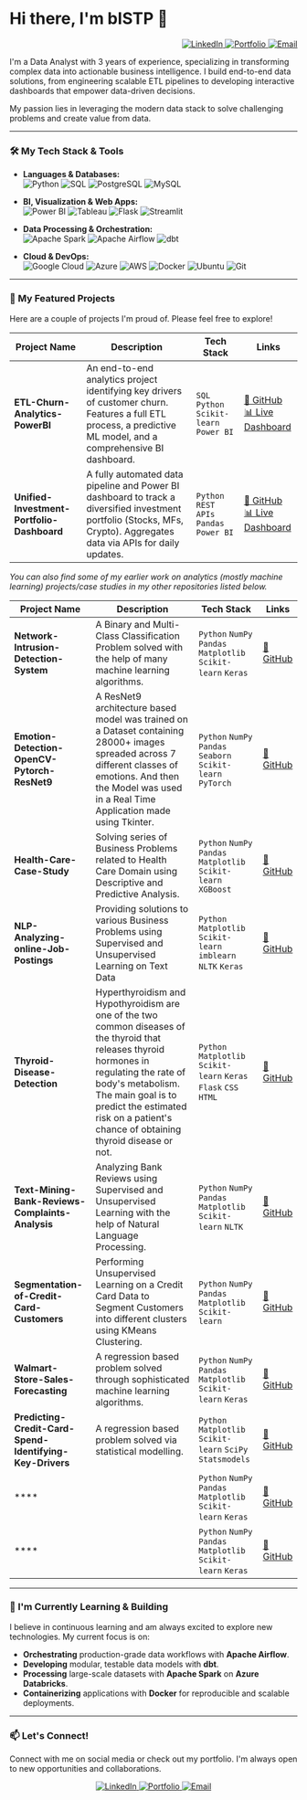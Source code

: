 # Hi there, I'm bISTP 👋

<p align="right">
    <a href="https://linkedin.com/in/bistp" target="_blank">
        <img src="https://img.shields.io/badge/LinkedIn-0077B5?logo=linkedin&logoColor=white" alt="LinkedIn"/>
    </a>
    <a href="https://bistp.github.io" target="_blank">
        <img src="https://img.shields.io/badge/Portfolio-3B7EBF?logo=ReadMe&logoColor=white" alt="Portfolio"/>
    </a>
    <a href="mailto:Prabhat020@gmail.com" target="_blank">
        <img src="https://img.shields.io/badge/Email-D14836?logo=gmail&logoColor=white" alt="Email"/>
    </a>
</p>

I'm a Data Analyst with 3 years of experience, specializing in transforming complex data into actionable business intelligence. I build end-to-end data solutions, from engineering scalable ETL pipelines to developing interactive dashboards that empower data-driven decisions.

My passion lies in leveraging the modern data stack to solve challenging problems and create value from data.

---

### 🛠️ My Tech Stack & Tools

*   **Languages & Databases:**
    <br>
    <img src="https://img.shields.io/badge/Python-3776AB?logo=python&logoColor=white" alt="Python"/>
    <img src="https://img.shields.io/badge/SQL-025E8C?logo=postgresql&logoColor=white" alt="SQL"/>
    <img src="https://img.shields.io/badge/PostgreSQL-4169E1?logo=postgresql&logoColor=white" alt="PostgreSQL"/>
    <img src="https://img.shields.io/badge/MySQL-4479A1?logo=mysql&logoColor=white" alt="MySQL"/>

*   **BI, Visualization & Web Apps:**
    <br>
    <img src="https://img.shields.io/badge/Power%20BI-F2C811?logo=powerbi&logoColor=black" alt="Power BI"/>
    <img src="https://img.shields.io/badge/Tableau-E97627?logo=tableau&logoColor=white" alt="Tableau"/>
    <img src="https://img.shields.io/badge/Flask-000000?logo=flask&logoColor=white" alt="Flask"/>
    <img src="https://img.shields.io/badge/Streamlit-FF4B4B?logo=streamlit&logoColor=white" alt="Streamlit"/>

*   **Data Processing & Orchestration:**
    <br>
    <img src="https://img.shields.io/badge/Apache%20Spark-E25A1C?logo=apachespark&logoColor=white" alt="Apache Spark"/>
    <img src="https://img.shields.io/badge/Apache%20Airflow-017CEE?logo=apacheairflow&logoColor=white" alt="Apache Airflow"/>
    <img src="https://img.shields.io/badge/dbt-FF694B?logo=dbt&logoColor=white" alt="dbt"/>

*   **Cloud & DevOps:**
    <br>
    <img src="https://img.shields.io/badge/Google%20Cloud-4285F4?logo=googlecloud&logoColor=white" alt="Google Cloud"/>
    <img src="https://img.shields.io/badge/Azure-0078D4?logo=microsoftazure&logoColor=white" alt="Azure"/>
    <img src="https://img.shields.io/badge/AWS-232F3E?logo=amazonaws&logoColor=white" alt="AWS"/>
    <img src="https://img.shields.io/badge/Docker-2496ED?logo=docker&logoColor=white" alt="Docker"/>
    <img src="https://img.shields.io/badge/Ubuntu-E95420?logo=ubuntu&logoColor=white" alt="Ubuntu"/>
    <img src="https://img.shields.io/badge/Git-F05032?logo=git&logoColor=white" alt="Git"/>

---

### 🚀 My Featured Projects

Here are a couple of projects I'm proud of. Please feel free to explore!

| Project Name | Description | Tech Stack | Links |
|--------------|-------------|------------|-------|
| **ETL-Churn-Analytics-PowerBI** | An end-to-end analytics project identifying key drivers of customer churn. Features a full ETL process, a predictive ML model, and a comprehensive BI dashboard. | `SQL` `Python` `Scikit-learn` `Power BI` | [🔗 GitHub](https://github.com/bISTP/ETL-Churn-Analytics-PowerBI) <br> [📊 Live Dashboard](https://app.powerbi.com/groups/me/reports/8540484e-2a0e-41ed-b79d-0f081474c0f5/df8446097b1c4aabc259?experience=power-bi) |
| **Unified-Investment-Portfolio-Dashboard** | A fully automated data pipeline and Power BI dashboard to track a diversified investment portfolio (Stocks, MFs, Crypto). Aggregates data via APIs for daily updates. | `Python` `REST APIs` `Pandas` `Power BI` | [🔗 GitHub](https://github.com/bISTP/Unified-Investment-Portfolio-Dashboard) <br> [📊 Live Dashboard](https://app.powerbi.com/groups/me/reports/4564da59-6dc0-435d-8a3e-0849bf925d13/3762545e4448a289dc7c?experience=power-bi) |

*You can also find some of my earlier work on analytics (mostly machine learning) projects/case studies in my other repositories listed below.*

| Project Name | Description | Tech Stack | Links |
|--------------|-------------|------------|-------|
|**Network-Intrusion-Detection-System**|A Binary and Multi-Class Classification Problem solved with the help of many machine learning algorithms.| `Python` `NumPy` `Pandas` `Matplotlib` `Scikit-learn` `Keras` | [🔗 GitHub](https://github.com/bISTP/Network-Intrusion-Detection-System) |
| **Emotion-Detection-OpenCV-Pytorch-ResNet9** | A ResNet9 architecture based model was trained on a Dataset containing 28000+ images spreaded across 7 different classes of emotions. And then the Model was used in a Real Time Application made using Tkinter. | `Python` `NumPy` `Pandas` `Seaborn` `Scikit-learn` `PyTorch` | [🔗 GitHub](https://github.com/bISTP/Emotion-Detection-OpenCV-Pytorch-ResNet9) |
| **Health-Care-Case-Study** | Solving series of Business Problems related to Health Care Domain using Descriptive and Predictive Analysis. | `Python` `NumPy` `Pandas` `Matplotlib` `Scikit-learn` `XGBoost` | [🔗 GitHub](https://github.com/bISTP/Health-Care-Case-Study) |
| **NLP-Analyzing-online-Job-Postings** | Providing solutions to various Business Problems using Supervised and Unsupervised Learning on Text Data | `Python` `Matplotlib` `Scikit-learn` `imblearn` `NLTK` `Keras` | [🔗 GitHub](https://github.com/bISTP/NLP-Analyzing-online-Job-Postings) |
| **Thyroid-Disease-Detection** | Hyperthyroidism and Hypothyroidism are one of the two common diseases of the thyroid that releases thyroid hormones in regulating the rate of body's metabolism. The main goal is to predict the estimated risk on a patient's chance of obtaining thyroid disease or not. | `Python` `Matplotlib` `Scikit-learn` `Keras` `Flask` `CSS` `HTML`| [🔗 GitHub](https://github.com/bISTP/Thyroid-Disease-Detection) |
| **Text-Mining-Bank-Reviews-Complaints-Analysis** | Analyzing Bank Reviews using Supervised and Unsupervised Learning with the help of Natural Language Processing. | `Python` `NumPy` `Pandas` `Matplotlib` `Scikit-learn` `NLTK` | [🔗 GitHub](https://github.com/bISTP/Text-Mining-Bank-Reviews-Complaints-Analysis) |
| **Segmentation-of-Credit-Card-Customers** | Performing Unsupervised Learning on a Credit Card Data to Segment Customers into different clusters using KMeans Clustering. | `Python` `NumPy` `Pandas` `Matplotlib` `Scikit-learn` | [🔗 GitHub](https://github.com/bISTP/Segmentation-of-Credit-Card-Customers) |
| **Walmart-Store-Sales-Forecasting** | A regression based problem solved through sophisticated machine learning algorithms. | `Python` `NumPy` `Pandas` `Matplotlib` `Scikit-learn` `Keras` | [🔗 GitHub](https://github.com/bISTP/Walmart-Store-Sales-Forecasting) |
| **Predicting-Credit-Card-Spend-Identifying-Key-Drivers** | A regression based problem solved via statistical modelling. | `Python` `Matplotlib` `Scikit-learn` `SciPy` `Statsmodels` | [🔗 GitHub](https://github.com/bISTP/Predicting-Credit-Card-Spend-Identifying-Key-Drivers) |
| **** |  | `Python` `NumPy` `Pandas` `Matplotlib` `Scikit-learn` `Keras` | [🔗 GitHub](https://github.com/bISTP/) |
| **** |  | `Python` `NumPy` `Pandas` `Matplotlib` `Scikit-learn` `Keras` | [🔗 GitHub](https://github.com/bISTP/) |

---

### 🌱 I'm Currently Learning & Building

I believe in continuous learning and am always excited to explore new technologies. My current focus is on:

- **Orchestrating** production-grade data workflows with **Apache Airflow**.
- **Developing** modular, testable data models with **dbt**.
- **Processing** large-scale datasets with **Apache Spark** on **Azure Databricks**.
- **Containerizing** applications with **Docker** for reproducible and scalable deployments.

---

### 📫 Let's Connect!

Connect with me on social media or check out my portfolio. I'm always open to new opportunities and collaborations.

<p align="center">
    <a href="https://linkedin.com/in/bistp" target="_blank">
        <img src="https://img.shields.io/badge/LinkedIn-0077B5?logo=linkedin&logoColor=white" alt="LinkedIn"/>
    </a>
    <a href="https://bistp.github.io" target="_blank">
        <img src="https://img.shields.io/badge/Portfolio-3B7EBF?logo=ReadMe&logoColor=white" alt="Portfolio"/>
    </a>
    <a href="mailto:Prabhat020@gmail.com" target="_blank">
        <img src="https://img.shields.io/badge/Email-D14836?logo=gmail&logoColor=white" alt="Email"/>
    </a>
</p>

<!-- Optional: GitHub Stats Card -->
<!-- ![Your GitHub stats](https://github-readme-stats.vercel.app/api?username=[your-username]&show_icons=true&theme=radical) -->
